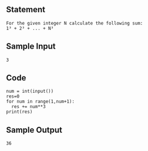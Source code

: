 ## Statement
```
For the given integer N calculate the following sum:
1³ + 2³ + ... + N³
```
## Sample Input
```
3
```
## Code
```
num = int(input())
res=0
for num in range(1,num+1):
  res += num**3
print(res)
```
## Sample Output
```
36
```
